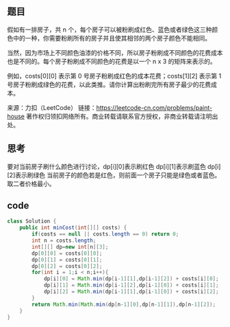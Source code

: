 ## 题目
假如有一排房子，共 n 个，每个房子可以被粉刷成红色、蓝色或者绿色这三种颜色中的一种，你需要粉刷所有的房子并且使其相邻的两个房子颜色不能相同。

当然，因为市场上不同颜色油漆的价格不同，所以房子粉刷成不同颜色的花费成本也是不同的。每个房子粉刷成不同颜色的花费是以一个 n x 3 的矩阵来表示的。

例如，costs[0][0] 表示第 0 号房子粉刷成红色的成本花费；costs[1][2] 表示第 1 号房子粉刷成绿色的花费，以此类推。请你计算出粉刷完所有房子最少的花费成本。

来源：力扣（LeetCode）
链接：https://leetcode-cn.com/problems/paint-house
著作权归领扣网络所有。商业转载请联系官方授权，非商业转载请注明出处。

## 思考
要对当前房子刷什么颜色进行讨论，dp[i][0]表示刷红色 dp[i][1]表示刷蓝色  dp[i][2]表示刷绿色
当前房子的颜色若是红色，则前面一个房子只能是绿色或者蓝色。取二者价格最小。

## code
```java
class Solution {
    public int minCost(int[][] costs) {
        if(costs == null || costs.length == 0) return 0;
        int n = costs.length;
        int[][] dp=new int[n][3];
        dp[0][0] = costs[0][0];
        dp[0][1] = costs[0][1];
        dp[0][2] = costs[0][2];
        for(int i = 1;i < n;i++){
            dp[i][0] = Math.min(dp[i-1][1],dp[i-1][2]) + costs[i][0];
            dp[i][1] = Math.min(dp[i-1][2],dp[i-1][0]) + costs[i][1];
            dp[i][2] = Math.min(dp[i-1][1],dp[i-1][0]) + costs[i][2];
        } 
        return Math.min(Math.min(dp[n-1][0],dp[n-1][1]),dp[n-1][2]);
    }
}
```